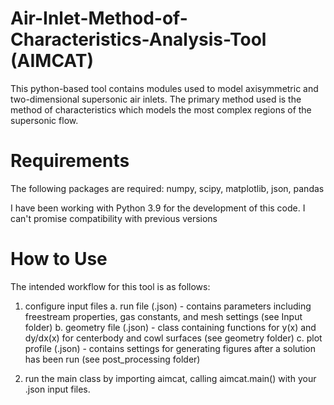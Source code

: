 # Air-Inlet-Method-of-Characteristics-Analysis-Tool (AIMCAT)

This python-based tool contains modules used to model axisymmetric and 
two-dimensional supersonic air inlets. The primary method used is the method of 
characteristics which models the most complex regions of the supersonic flow.

# Requirements

The following packages are required: 
numpy, scipy, matplotlib, json, pandas

I have been working with Python 3.9 for the development of this code. I can't 
promise compatibility with previous versions

# How to Use

The intended workflow for this tool is as follows: 

1. configure input files 
    a. run file (.json) - contains parameters including freestream properties, 
        gas constants, and mesh settings (see Input folder)
    b. geometry file (.json) - class containing functions for y(x) and dy/dx(x) 
        for centerbody and cowl surfaces (see geometry folder)
    c. plot profile (.json) - contains settings for generating figures after a 
        solution has been run (see post_processing folder)

2. run the main class by importing aimcat, calling aimcat.main() with your .json
input files. 
